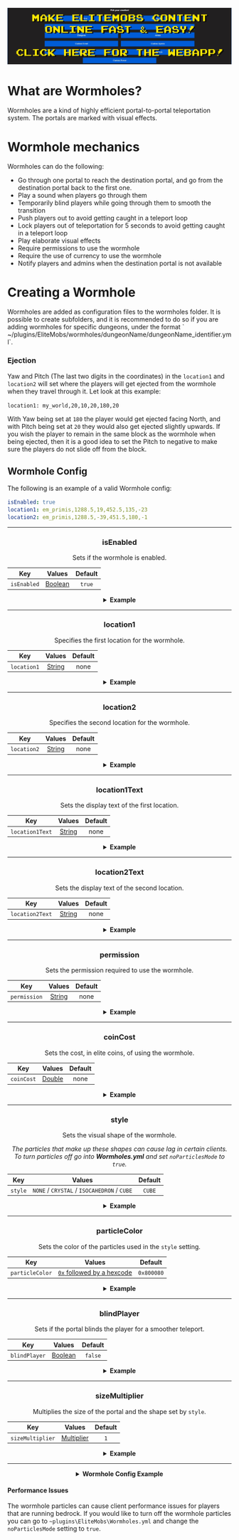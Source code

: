 [![webapp_banner.jpg](../../../img/wiki/webapp_banner.jpg)](https://magmaguy.com/webapp/webapp.html)

# What are Wormholes?

Wormholes are a kind of highly efficient portal-to-portal teleportation system. The portals are marked with visual effects.

# Wormhole mechanics

Wormholes can do the following:

*   Go through one portal to reach the destination portal, and go from the destination portal back to the first one.
*   Play a sound when players go through them
*   Temporarily blind players while going through them to smooth the transition
*   Push players out to avoid getting caught in a teleport loop
*   Lock players out of teleportation for 5 seconds to avoid getting caught in a teleport loop
*   Play elaborate visual effects
*   Require permissions to use the wormhole
*   Require the use of currency to use the wormhole
*   Notify players and admins when the destination portal is not available

# Creating a Wormhole

Wormholes are added as configuration files to the wormholes folder. It is possible to create subfolders, and it is recommended to do so if you are adding wormholes for specific dungeons, under the format \` ~/plugins/EliteMobs/wormholes/dungeonName/dungeonName\_identifier.yml\`.

### Ejection

Yaw and Pitch (The last two digits in the coordinates) in the `location1` and `location2` will set where the players will get ejected from the wormhole when they travel through it. Let look at this example:

`location1: my_world,20,10,20,180,20`

With Yaw being set at `180` the player would get ejected facing North, and with Pitch being set at `20` they would also get ejected slightly upwards. If you wish the player to remain in the same block as the wormhole when being ejected, then it is a good idea to set the Pitch to negative to make sure the players do not slide off from the block.

## Wormhole Config
The following is an example of a valid Wormhole config:

```yaml
isEnabled: true
location1: em_primis,1288.5,19,452.5,135,-23
location2: em_primis,1288.5,-39,451.5,180,-1
```

***

<div align="center">

### isEnabled

Sets if the wormhole is enabled.

| Key       |       Values        | Default |
|-----------|:-------------------:|:-------:|
| `isEnabled` | [Boolean](#boolean) | `true`  |

<details> 

<summary><b>Example</b></summary>

<div align="left">

```yml
isEnabled: true
```

</div>

</details>

***

### location1

Specifies the first location for the wormhole.

| Key       |      Values       | Default |
|-----------|:-----------------:|:-------:|
| `location1` | [String](#string) |  none   |

<details> 

<summary><b>Example</b></summary>

<div align="left">

```yml
location1: world_one,50,100,50,0,0
```

</div>

</details>

***

### location2

Specifies the second location for the wormhole.

| Key         |      Values       | Default |
|-------------|:-----------------:|:-------:|
| `location2` | [String](#string) |  none   |

<details> 

<summary><b>Example</b></summary>

<div align="left">

```yml
location2: world_two,100,33,100,0,0
```

</div>

</details>

***

### location1Text

Sets the display text of the first location.

| Key         |      Values       | Default |
|-------------|:-----------------:|:-------:|
| `location1Text` | [String](#string) |  none   |

<details> 

<summary><b>Example</b></summary>

<div align="left">

```yml
location1Text: Awesome Wormhole In World One
```

<div align="center">

![create_wormhole_location1text.jpg](../../../img/wiki/create_wormhole_location1text.jpg)

</div>

</div>

</details>

***

### location2Text

Sets the display text of the second location.

| Key         |      Values       | Default |
|-------------|:-----------------:|:-------:|
| `location2Text` | [String](#string) |  none   |

<details> 

<summary><b>Example</b></summary>

<div align="left">

```yml
location2Text: Awesome Wormhole In World Two
```

<div align="center">

![create_wormhole_location2text.jpg](../../../img/wiki/create_wormhole_location2text.jpg)

</div>

</div>

</details>

***

### permission

Sets the permission required to use the wormhole.

| Key         |      Values       | Default |
|-------------|:-----------------:|:-------:|
| `permission` | [String](#string) |  none   |

<details> 

<summary><b>Example</b></summary>

<div align="left">

```yml
permission: elitemobs.mypermission
```

</div>

</details>

***

### coinCost

Sets the cost, in elite coins, of using the wormhole.

| Key         |      Values       | Default |
|-------------|:-----------------:|:-------:|
| `coinCost` | [Double](#double) |  none   |

<details> 

<summary><b>Example</b></summary>

<div align="left">

```yml
coinCost: 2.5
```

</div>

</details>

***

### style

Sets the visual shape of the wormhole.

*The particles that make up these shapes can cause lag in certain clients. To turn particles off go into **Wormholes.yml** and set `noParticlesMode` to `true`.*

| Key         |      Values       | Default |
|-------------|:-----------------:|:-------:|
| `style` | `NONE` / `CRYSTAL` / `ISOCAHEDRON` / `CUBE` |  `CUBE`   |

<details> 

<summary><b>Example</b></summary>

<div align="left">

```yml
style: CRYSTAL
```

<div align="center">

![create_wormhole_style.jpg](../../../img/wiki/create_wormhole_style.jpg)

</div>

</div>

</details>

***

### particleColor

Sets the color of the particles used in the `style` setting.

| Key         |      Values       | Default |
|-------------|:-----------------:|:-------:|
| `particleColor` | [`0x` followed by a hexcode](https://www.w3schools.com/colors/colors_hexadecimal.asp) |  `0x800080`   |

<details> 

<summary><b>Example</b></summary>

<div align="left">

```yml
particleColor: 0x9f5cdd
```

<div align="center">

![create_wormhole_particlecolor.jpg](../../../img/wiki/create_wormhole_particlecolor.jpg)

</div>

</div>

</details>

***

### blindPlayer

Sets if the portal blinds the player for a smoother teleport.

| Key         |      Values       | Default |
|-------------|:-----------------:|:-------:|
| `blindPlayer` | [Boolean](#boolean) | `false` |

<details> 

<summary><b>Example</b></summary>

<div align="left">

```yml
blindPlayer: true
```

<div align="center">

![create_wormhole_blind.jpg](../../../img/wiki/create_wormhole_blind.jpg)

</div>

</div>

</details>

***

### sizeMultiplier

Multiplies the size of the portal and the shape set by `style`.

| Key         |      Values       | Default |
|-------------|:-----------------:|:-------:|
| `sizeMultiplier` | [Multiplier](#multiplier) |   `1`   |

<details> 

<summary><b>Example</b></summary>

<div align="left">

```yml
sizeMultiplier: 3
```

*Keep in mind that you will have to adjust the Y coordinates of the wormhole after applying the size multiplier.*

<div align="center">

![create_wormhole_size.jpg](../../../img/wiki/create_wormhole_size.jpg)

</div>

</div>

</details>

</div>

***

<details>

<summary align="center"><b>Wormhole Config Example</b></summary>

<div align="left">

In this example we will make a simple wormhole that takes us from one world into another. Do not forget that wormholes can also just teleport players to a different location in the same world.

```yml
isEnabled: true #We enable the worm by setting this value to true
location1: my_world,1.5,11.0,1.5,108.0,5.0 #this is where the wormhole will appear in my_world
location2: my_other_world,766.5,29.0,517.5,-136.0,5.0 #this is where the wormhole will appear in my_other_world
location1Text: "&aGo to My World" #makes a nice display text above wormhole location1
location2Text: "&aGo to My Other World" #makes a nice display text above wormhole location2
permission: eliteperm.coolplayers #only players with this permission will be able to use the wormhole, both for location1 and location2
coinCost: 2 #the players will need to pay 12 elite coins to be able to use the worm hole
style: CRYSTAL #this wormhole will be in the shape of a crystal
particleColor: 0x00ff00 #this will set the wormhole particles to green
blindPlayer: true #the wormhole teleport will blind the player for a short duration to make the transition less jarring
sizeMultiplier: 1.0 #sets how big the shape of the wormhole should be
```

</div>

</details>

#### Performance Issues

The wormhole particles can cause client performance issues for players that are running bedrock. If you would like to turn off the wormhole particles you can go to `~plugins\EliteMobs\Wormholes.yml` and change the `noParticlesMode` setting to `true`.